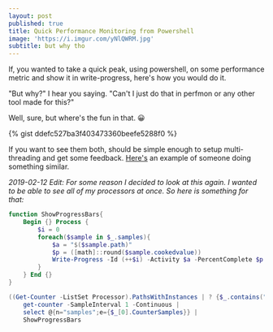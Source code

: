 ```yaml
---
layout: post
published: true
title: Quick Performance Monitoring from Powershell
image: 'https://i.imgur.com/yNlQWRM.jpg'
subtitle: but why tho
---
```

If, you wanted to take a quick peak, using powershell, on some performance metric and show it in write-progress, here's how you would do it.

"But why?" I hear you saying. "Can't I just do that in perfmon or any other tool made for this?"

Well, sure, but where's the fun in that. 😀

{% gist ddefc527ba3f403473360beefe5288f0 %}

If you want to see them both, should be simple enough to setup multi-threading and get some feedback. [Here's](http://www.get-blog.com/?p=22) an example of someone doing something similar.

_2019-02-12 Edit:
For some reason I decided to look at this again. I wanted to be able to see all of my processors at once. So here is something for that:_

```powershell
function ShowProgressBars{
    Begin {} Process {
        $i = 0
        foreach($sample in $_.samples){
            $a = "$($sample.path)"
            $p = ([math]::round($sample.cookedvalue))
            Write-Progress -Id (++$i) -Activity $a -PercentComplete $p
        }
    } End {}
}

((Get-Counter -ListSet Processor).PathsWithInstances | ? {$_.contains("% Processor Time")}) |
    get-counter -SampleInterval 1 -Continuous |
    select @{n="samples";e={$_[0].CounterSamples}} |
    ShowProgressBars
```
